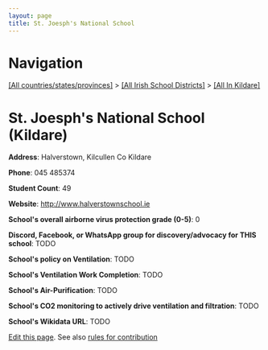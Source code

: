 ```yaml
---
layout: page
title: St. Joesph's National School
---
```

# Navigation

[[All countries/states/provinces]](../../..) > [[All Irish School Districts]](../..) > [[All In Kildare]](..)

# St. Joesph's National School (Kildare)

**Address**: Halverstown, Kilcullen Co Kildare

**Phone**: 045 485374

**Student Count**: 49

**Website**: <http://www.halverstownschool.ie>

**School's overall airborne virus protection grade (0-5)**: 0

**Discord, Facebook, or WhatsApp group for discovery/advocacy for THIS school**: TODO

**School's policy on Ventilation**: TODO

**School's Ventilation Work Completion**: TODO

**School's Air-Purification**: TODO

**School's CO2 monitoring to actively drive ventilation and filtration**: TODO

**School's Wikidata URL**: TODO


[Edit this page](https://github.com/ventilate-schools/Ireland/edit/main/./Kildare/St._Joesph's_National_School.md). See also [rules for contribution](../../../contribution-rules/)